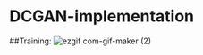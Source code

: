 # DCGAN-implementation

##Training:
![ezgif com-gif-maker (2)](https://user-images.githubusercontent.com/57813196/110002610-9f504800-7d26-11eb-9b7f-c37e849b32ab.gif)

